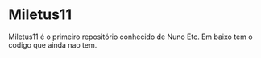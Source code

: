 # Miletus11

Miletus11 é o primeiro repositório conhecido de Nuno Etc.
Em baixo tem o codigo que ainda nao tem.
